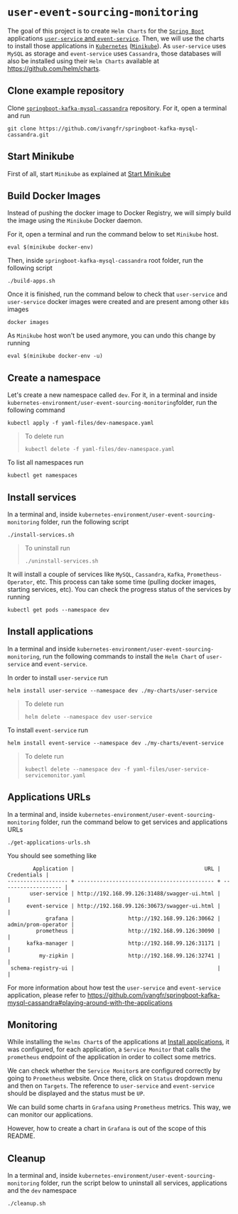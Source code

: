 # `user-event-sourcing-monitoring`

The goal of this project is to create `Helm Charts` for the [`Spring Boot`](https://docs.spring.io/spring-boot/docs/current/reference/htmlsingle/)
applications [`user-service` and `event-service`](https://github.com/ivangfr/springboot-kafka-mysql-cassandra). Then,
we will use the charts to install those applications in [`Kubernetes`](https://kubernetes.io)
([`Minikube`](https://kubernetes.io/docs/getting-started-guides/minikube)). As `user-service` uses `MySQL` as storage
and `event-service` uses `Cassandra`, those databases will also be installed using their `Helm Charts` available at
https://github.com/helm/charts.

## Clone example repository

Clone [`springboot-kafka-mysql-cassandra`](https://github.com/ivangfr/springboot-kafka-mysql-cassandra) repository.
For it, open a terminal and run
```
git clone https://github.com/ivangfr/springboot-kafka-mysql-cassandra.git
```

## Start Minikube

First of all, start `Minikube` as explained at [Start Minikube](https://github.com/ivangfr/kubernetes-environment#start-minikube)

## Build Docker Images

Instead of pushing the docker image to Docker Registry, we will simply build the image using the `Minikube` Docker daemon.

For it, open a terminal and run the command below to set `Minikube` host.
```
eval $(minikube docker-env)
```

Then, inside `springboot-kafka-mysql-cassandra` root folder, run the following script
```
./build-apps.sh
```

Once it is finished, run the command below to check that `user-service` and `user-service` docker images were created
and are present among other `k8s` images
```
docker images
```

As `Minikube` host won't be used anymore, you can undo this change by running   
```
eval $(minikube docker-env -u)
```

## Create a namespace

Let's create a new namespace called `dev`. For it, in a terminal and inside
`kubernetes-environment/user-event-sourcing-monitoring`folder, run the following command
```
kubectl apply -f yaml-files/dev-namespace.yaml
```
> To delete run
> ```
> kubectl delete -f yaml-files/dev-namespace.yaml
> ```

To list all namespaces run
```
kubectl get namespaces
```

## Install services

In a terminal and, inside `kubernetes-environment/user-event-sourcing-monitoring` folder, run the following script
```
./install-services.sh
```
> To uninstall run
> ```
> ./uninstall-services.sh
> ```

It will install a couple of services like `MySQL`, `Cassandra`, `Kafka`, `Prometheus-Operator`, etc. This
process can take some time (pulling docker images, starting services, etc). You can check the progress status of the
services by running
```
kubectl get pods --namespace dev
```

## Install applications

In a terminal and inside `kubernetes-environment/user-event-sourcing-monitoring`, run the following commands to install
the `Helm Chart` of `user-service` and `event-service`.

In order to install `user-service` run
```
helm install user-service --namespace dev ./my-charts/user-service
```
> To delete run
> ```
> helm delete --namespace dev user-service
> ```

To install `event-service` run
```
helm install event-service --namespace dev ./my-charts/event-service
```
> To delete run
> ```
> kubectl delete --namespace dev -f yaml-files/user-service-servicemonitor.yaml
> ```

## Applications URLs

In a terminal and, inside `kubernetes-environment/user-event-sourcing-monitoring` folder, run the command below to
get services and applications URLs
```
./get-applications-urls.sh
```

You should see something like
```
        Application |                                         URL |         Credentials |
------------------- + ------------------------------------------- + ------------------- |
       user-service | http://192.168.99.126:31488/swagger-ui.html |                     |
      event-service | http://192.168.99.126:30673/swagger-ui.html |                     |
            grafana |                 http://192.168.99.126:30662 | admin/prom-operator |
         prometheus |                 http://192.168.99.126:30090 |                     |
      kafka-manager |                 http://192.168.99.126:31171 |                     |
          my-zipkin |                 http://192.168.99.126:32741 |                     |
 schema-registry-ui |                                             |                     |
```

For more information about how test the `user-service` and `event-service` application, please refer to
https://github.com/ivangfr/springboot-kafka-mysql-cassandra#playing-around-with-the-applications

## Monitoring

While installing the `Helms Chart`s of the applications at [Install applications](#install-applications), it was
configured, for each application, a `Service Monitor` that calls the `prometheus` endpoint of the application in order
to collect some metrics.

We can check whether the `Service Monitor`s are configured correctly by going to `Prometheus` website. Once there,
click on `Status` dropdown menu and then on `Targets`. The reference to `user-service` and `event-service` should be
displayed and the status must be `UP`.

We can build some charts in `Grafana` using `Prometheus` metrics. This way, we can monitor our applications.

However, how to create a chart in `Grafana` is out of the scope of this README.

## Cleanup

In a terminal and, inside `kubernetes-environment/user-event-sourcing-monitoring` folder, run the script below to
uninstall all services, applications and the `dev` namespace
```
./cleanup.sh
```
